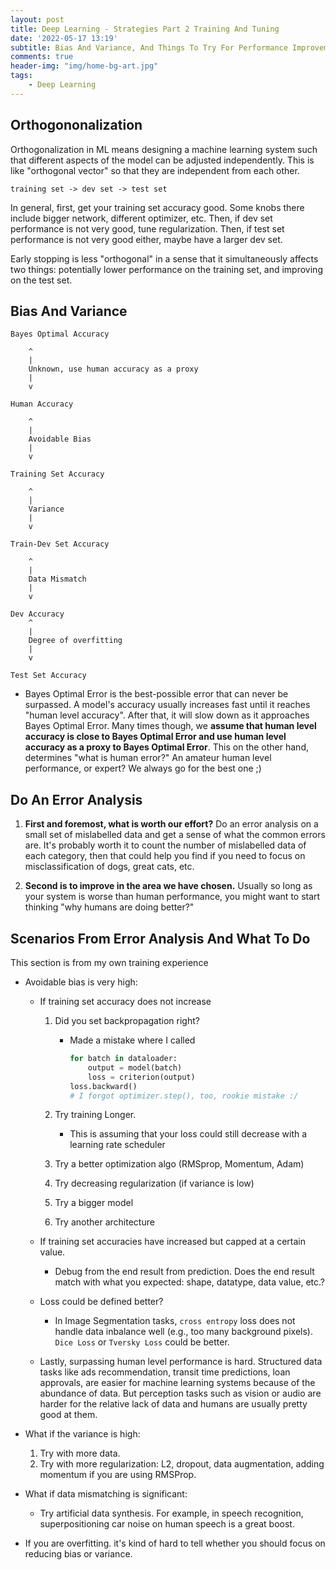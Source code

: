 ```yaml
---
layout: post
title: Deep Learning - Strategies Part 2 Training And Tuning
date: '2022-05-17 13:19'
subtitle: Bias And Variance, And Things To Try For Performance Improvement From My Experience
comments: true
header-img: "img/home-bg-art.jpg"
tags:
    - Deep Learning
---
```


## Orthogononalization

Orthogonalization in ML means designing a machine learning system such that different aspects of the model can be adjusted independently. This is like "orthogonal vector" so that they are independent from each other.

```
training set -> dev set -> test set
```

In general, first, get your training set accuracy good. Some knobs there include bigger network, different optimizer, etc.
Then, if dev set performance is not very good, tune regularization.
Then, if test set performance is not very good either, maybe have a larger dev set.

Early stopping is less "orthogonal" in a sense that it simultaneously affects two things: potentially lower performance on the training set, and improving on the test set.

## Bias And Variance

```
Bayes Optimal Accuracy

    ^
    |
    Unknown, use human accuracy as a proxy
    |
    v

Human Accuracy
    
    ^
    |
    Avoidable Bias 
    |
    v

Training Set Accuracy

    ^
    |
    Variance
    |
    v

Train-Dev Set Accuracy
    
    ^
    |
    Data Mismatch
    |
    v

Dev Accuracy
    ^
    |
    Degree of overfitting
    |
    v

Test Set Accuracy
```

- Bayes Optimal Error is the best-possible error that can never be surpassed. A model's accuracy usually increases fast until it reaches "human level accuracy". After that, it will slow down as it approaches Bayes Optimal Error. Many times though, we **assume that human level accuracy is close to Bayes Optimal Error and use human level accuracy as a proxy to Bayes Optimal Error**. This on the other hand, determines "what is human error?" An amateur human level performance, or expert? We always go for the best one ;)

## Do An Error Analysis

1. **First and foremost, what is worth our effort?** Do an error analysis on a small set of mislabelled data and get a sense of what the common errors are. It's probably worth it to count the number of mislabelled data of each category, then that could help you find if you need to focus on misclassification of dogs, great cats, etc.

2. **Second is to improve in the area we have chosen.** Usually so long as your system is worse than human performance, you might want to start thinking "why humans are doing better?"

## Scenarios From Error Analysis And What To Do

This section is from my own training experience

- Avoidable bias is very high:
    - If training set accuracy does not increase
        1. Did you set backpropagation right?
            - Made a mistake where I called

                ```python
                for batch in dataloader:
                    output = model(batch)
                    loss = criterion(output)
                loss.backward()
                # I forgot optimizer.step(), too, rookie mistake :/
                ```

        2. Try training Longer.
            - This is assuming that your loss could still decrease with a learning rate scheduler
        3. Try a better optimization algo (RMSprop, Momentum, Adam)
        4. Try decreasing regularization (if variance is low)
        5. Try a bigger model
        6. Try another architecture

    - If training set accuracies have increased but capped at a certain value.
        - Debug from the end result from prediction. Does the end result match with what you expected: shape, datatype, data value, etc.?

    - Loss could be defined better?
        - In Image Segmentation tasks, `cross entropy` loss does not handle data inbalance well (e.g., too many background pixels). `Dice Loss` or `Tversky Loss` could be better.

    - Lastly, surpassing human level performance is hard. Structured data tasks like ads recommendation, transit time predictions, loan approvals, are easier for machine learning systems because of the abundance of data. But perception tasks such as vision or audio are harder for the relative lack of data and humans are usually pretty good at them.

- What if the variance is high:
    1. Try with more data.
    2. Try with more regularization: L2, dropout, data augmentation, adding momentum if you are using RMSProp.

- What if data mismatching is significant:
    - Try artificial data synthesis. For example, in speech recognition, superpositioning car noise on human speech is a great boost.

- If you are overfitting. it's kind of hard to tell whether you should focus on reducing bias or variance.
